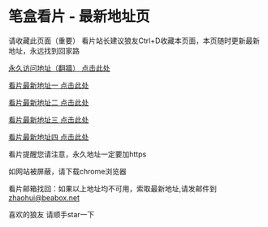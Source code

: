 # 笔盒看片 - 最新地址页

请收藏此页面（重要）
看片站长建议狼友Ctrl+D收藏本页面，本页随时更新最新地址，永远找到回家路

[永久访问地址（翻牆） 点击此处](https://beabox.net/)

[看片最新地址一 点击此处](https://2g5m4r9o4v8.shop)

[看片最新地址二 点击此处](https://2i3q9o2n5g5.shop)

[看片最新地址三 点击此处](https://2s2g3t5f3w7.shop)

[看片最新地址四 点击此处](https://2k5a3x6q4d8.shop)

看片提醒您请注意，永久地址一定要加https

如网站被屏蔽，请下载chrome浏览器

看片邮箱找回：如果以上地址均不可用，索取最新地址,请发邮件到 zhaohui@beabox.net

喜欢的狼友 请顺手star一下